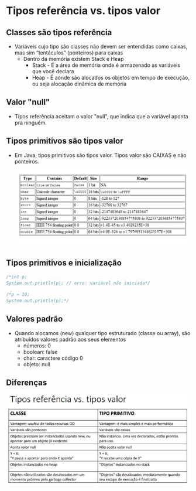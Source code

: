 # Tipos referência vs. tipos valor

## Classes são tipos referência
* Variáveis cujo tipo são classes não devem ser entendidas como caixas, mas sim “tentáculos” (ponteiros) para caixas
  * Dentro da memória existem Stack e Heap
    * Stack - É a área de memória onde é armazenado as variáveis que você declara
    * Heap - É aonde são alocados os objetos em tempo de execução, ou seja alocação dinâmica de memória

## Valor "null"
* Tipos referência aceitam o valor "null", que indica que a variável aponta pra ninguém.

## Tipos primitivos são tipos valor
* Em Java, tipos primitivos são tipos valor. Tipos valor são CAIXAS e não ponteiros. ![Variáveis de tipo primitivo](../images-example/variaveis-tipos-primitivas.png)

## Tipos primitivos e inicialização
```java
/*int p;
System.out.println(p); // erro: variável não iniciada*/
```
```java
/*p = 10;
System.out.println(p);*/
```

## Valores padrão
* Quando alocamos (new) qualquer tipo estruturado (classe ou array), são atribuídos valores padrão aos seus elementos
  * números: 0
  * boolean: false
  * char: caractere código 0
  * objeto: null


## Diferenças
![Diferenças](../images-example/diferencas-tipos-primitivos.png)
